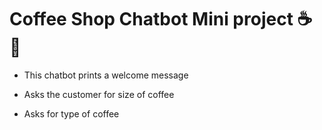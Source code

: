 # Coffee Shop Chatbot Mini project :coffee: 🤖

- This chatbot prints a welcome message

- Asks the customer for size of coffee

- Asks for type of coffee
